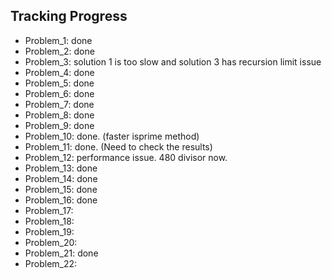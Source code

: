 ## Tracking Progress

- Problem_1: done
- Problem_2: done
- Problem_3: solution 1 is too slow and solution 3 has recursion limit issue
- Problem_4: done
- Problem_5: done
- Problem_6: done
- Problem_7: done
- Problem_8: done
- Problem_9: done
- Problem_10: done. (faster isprime method)
- Problem_11: done. (Need to check the results)
- Problem_12: performance issue. 480 divisor now. 
- Problem_13: done
- Problem_14: done
- Problem_15: done 
- Problem_16: done
- Problem_17:
- Problem_18:
- Problem_19:
- Problem_20:
- Problem_21: done
- Problem_22: